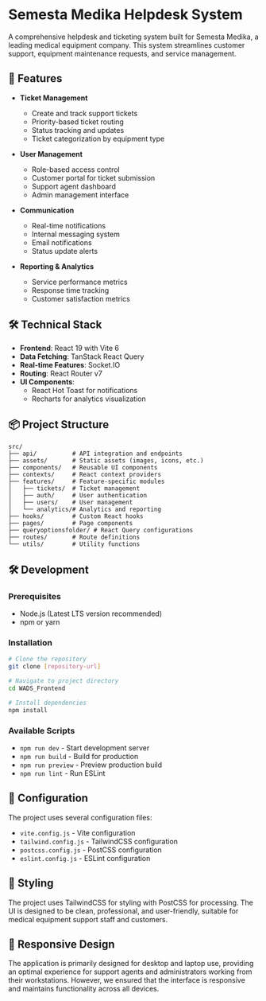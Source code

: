 # Semesta Medika Helpdesk System

A comprehensive helpdesk and ticketing system built for Semesta Medika, a leading medical equipment company. This system streamlines customer support, equipment maintenance requests, and service management.

## 🚀 Features

- **Ticket Management**
  - Create and track support tickets
  - Priority-based ticket routing
  - Status tracking and updates
  - Ticket categorization by equipment type

- **User Management**
  - Role-based access control
  - Customer portal for ticket submission
  - Support agent dashboard
  - Admin management interface

- **Communication**
  - Real-time notifications
  - Internal messaging system
  - Email notifications
  - Status update alerts

- **Reporting & Analytics**
  - Service performance metrics
  - Response time tracking
  - Customer satisfaction metrics

## 🛠️ Technical Stack

- **Frontend**: React 19 with Vite 6
- **Data Fetching**: TanStack React Query
- **Real-time Features**: Socket.IO
- **Routing**: React Router v7
- **UI Components**: 
  - React Hot Toast for notifications
  - Recharts for analytics visualization

## 📦 Project Structure

```
src/
├── api/          # API integration and endpoints
├── assets/       # Static assets (images, icons, etc.)
├── components/   # Reusable UI components
├── contexts/     # React context providers
├── features/     # Feature-specific modules
│   ├── tickets/  # Ticket management
│   ├── auth/     # User authentication 
│   ├── users/    # User management
│   └── analytics/# Analytics and reporting
├── hooks/        # Custom React hooks
├── pages/        # Page components
├── queryoptionsfolder/ # React Query configurations
├── routes/       # Route definitions
└── utils/        # Utility functions
```

## 🛠️ Development

### Prerequisites

- Node.js (Latest LTS version recommended)
- npm or yarn

### Installation

```bash
# Clone the repository
git clone [repository-url]

# Navigate to project directory
cd WADS_Frontend

# Install dependencies
npm install
```

### Available Scripts

- `npm run dev` - Start development server
- `npm run build` - Build for production
- `npm run preview` - Preview production build
- `npm run lint` - Run ESLint

## 🔧 Configuration

The project uses several configuration files:

- `vite.config.js` - Vite configuration
- `tailwind.config.js` - TailwindCSS configuration
- `postcss.config.js` - PostCSS configuration
- `eslint.config.js` - ESLint configuration

## 🎨 Styling

The project uses TailwindCSS for styling with PostCSS for processing. The UI is designed to be clean, professional, and user-friendly, suitable for medical equipment support staff and customers.

## 📱 Responsive Design

The application is primarily designed for desktop and laptop use, providing an optimal experience for support agents and administrators working from their workstations. However, we ensured that the interface is responsive and maintains functionality across all devices.
